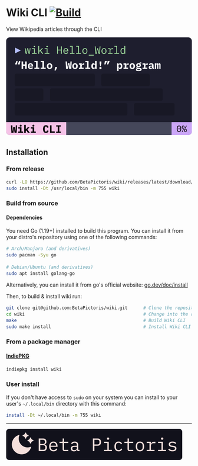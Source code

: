 # Wiki CLI [![Build](https://github.com/BetaPictoris/wiki/actions/workflows/build.yml/badge.svg)](https://github.com/BetaPictoris/wiki/actions/workflows/build.yml)

View Wikipedia articles through the CLI

[![wiki](./assets/wiki.svg)](https://github.com/BetaPictoris/wiki)

## Installation

### From release

```bash
curl -LO https://github.com/BetaPictoris/wiki/releases/latest/download/wiki    # Download the latest binary.
sudo install -Dt /usr/local/bin -m 755 wiki                                    # Install Wiki CLI to "/usr/local/bin" with the mode "755"
```

### Build from source

#### Dependencies

You need Go (1.19+) installed to build this program. You can install it from your distro's repository using one of the following commands:

```bash
# Arch/Manjaro (and derivatives)
sudo pacman -Syu go

# Debian/Ubuntu (and derivatives)
sudo apt install golang-go
```

Alternatively, you can install it from go's official website: [go.dev/doc/install](https://go.dev/doc/install)

Then, to build & install wiki run:

```bash
git clone git@github.com:BetaPictoris/wiki.git      # Clone the repository
cd wiki                                             # Change into the repository's directory
make                                                # Build Wiki CLI
sudo make install                                   # Install Wiki CLI to "/usr/local/bin" with the mode "755"
```

### From a package manager

#### [IndiePKG](https://github.com/talwat/indiepkg)

```bash
indiepkg install wiki
```

### User install

If you don't have access to `sudo` on your system you can install to your user's `~/.local/bin` directory with this command:

```bash
install -Dt ~/.local/bin -m 755 wiki
```

---

[![wiki](./assets/betapictoris/header.svg)](https://github.com/BetaPictoris)
